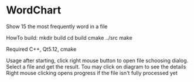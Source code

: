 # WordChart
Show 15 the most frequently word in a file

HowTo build: 
mkdir build
cd build
cmake ../src
make

Required C++, Qt5.12, cmake


Usage
after starting, click right mouse button to open file schoosing dialog. 
Select a file and get the result. Tou may click on diagram to see the details
Right mouse clicking opens progress if the file isn't fully processed yet
